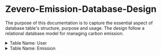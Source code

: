 # Zevero-Emission-Database-Design

The purpose of this documentation is to capture the essential aspect of database table's structure, purpose and usage. The design follow a relational database model for managing carbon emission.

<details>
<summary>
    Table Name: User 
</summary>

User table contains all the information about the user accounts. The purpose of this table is store user information which can be used for login, retreiving sensitive user data.

## Fields

| Field Name | Data Type | Description                                                             | Constraints                               |
| ---------- | --------- | ----------------------------------------------------------------------- | ----------------------------------------- |
| Id         | Int       | Unique Identifier for each User                                         | Not Null, Unique, Auto Increment, Primary |
| Username   | Varchar   | User's username                                                         | Not Null, Unique                          |
| Password   | Varchar   | User's password                                                         | Not Null                                  |
| Last_login | datetime  | Timestamp indicating the user was last logged in.                       |                                           |
| First_name | Varchar   | User's first name                                                       | Not Null                                  |
| Last_name  | Varchar   | User's last name                                                        | Not Null                                  |
| Email      | Varchar   | User's registered email                                                 | Not Null, Unique                          |
| is_active  | Boolean   | Bool value, True indicates whether the account is active and vice versa | Not Null                                  |
| Created_at | Varchar   | Timestamp indicating the account creation                               | Not Null                                  |
| Addresss   | Varchar   | Physical address of the user                                            | Not Null                                  |

## Primary Key:

- Id: Unique identifier of each user.

## Indexes:

- Primary: Id - Unique identifier of each user.
- username: Username - Unique username of each user.

## Relationships:

**User** table has one-to-many relationship with **Emission** table.

## Sample Data:

| Id  | Username  | Password                  | Last_login                 | First_name | Last_name | Email                    | is_active | Created_at                 | Address    |
| --- | --------- | ------------------------- | -------------------------- | ---------- | --------- | ------------------------ | --------- | -------------------------- | ---------- |
| 1   | Hello1234 | pbkdf2_sha256$320000$hasd | 2023-02-19 06:45:50.492456 | Hello      | World     | helloworld12@example.com | 1         | 2022-06-15 06:18:40.721434 | london, UK |

## Additional Notes:

By default, password are hashed with PBKDF2 algorithm with a SHA256 hash

</details>

<details>
<summary>Table Name: Emission</summary>

Emission table contains the record of emissions registered by the user account which can be retrieve for complex calculations and visualization.

## Fields

| Field Name   | Data Type | Description                                      | Constraints                               |
| ------------ | --------- | ------------------------------------------------ | ----------------------------------------- | ----------------- |
| Id           | Int       | Unique Identifier for each emission record       | Not Null, Unique, Auto Increment, Primary |
| user_Id      | Int       | Identifier for relationship with user table      |                                           | Not Null, Foreign |
| Item         | Varchar   | Emission category for each record                | Not Null                                  |
| address_from | Varchar   | Starting point of the delivery                   | Not Null                                  |
| address_to   | Varchar   | Destination point of the delivery                | Not Null                                  |
| quantity     | BigInt    | Amount of goods to deliver                       | Not Null                                  |
| updated_at   | datetime  | Timestamp indicating when the record was updated |                                           |
| created_at   | datetime  | Timestamp indicating when the record was created | Not Null                                  |

## Primary Key:

- Id : Unique Identifier for each emission record

## Foreign keys:

- user_Id: User.Id - Identifier for relationship with user table

## Indexes:

- Primary: Id - Unique Identifier for each emission record
- user_Id: user_Id - Identifier for relationship with user table

## Relationships:

**Emission** table has many-to-one relationship with **User** table.

## Sample Data:

| Id  | user_Id | Item   | address_from                | address_to                 | quantity | updated_at | created_at                 |
| --- | ------- | ------ | --------------------------- | -------------------------- | -------- | ---------- | -------------------------- |
| 1   | 1       | Item A | 123 high street, london, UK | 321 low street, london, UK | 10       |            | 2023-02-01 09:15:25.048370 |

</details>
